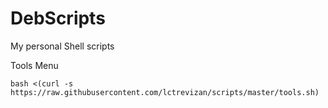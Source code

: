 # DebScripts
My personal Shell scripts

Tools Menu
```
bash <(curl -s https://raw.githubusercontent.com/lctrevizan/scripts/master/tools.sh)
```
